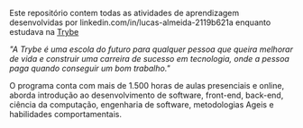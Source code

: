 Este repositório contem todas as atividades de aprendizagem desenvolvidas por linkedin.com/in/lucas-almeida-2119b621a  enquanto estudava na [Trybe](https://www.betrybe.com/)

_"A Trybe é uma escola do futuro para qualquer pessoa que queira melhorar de vida e construir uma carreira de sucesso em tecnologia, onde a pessoa paga quando conseguir um bom trabalho."_

O programa conta com mais de 1.500 horas de aulas presenciais e online, aborda introdução ao desenvolvimento de software, front-end, back-end, ciência da computação, engenharia de software, metodologias Ageis e habilidades comportamentais.
